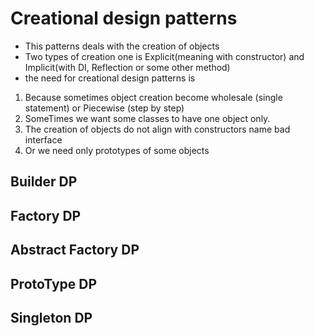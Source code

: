 # Creational design patterns
* This patterns deals with the creation of objects 
* Two types of creation one is Explicit(meaning with constructor) and Implicit(with DI, Reflection or some other method)
* the need for creational design patterns is
1. Because sometimes object creation become wholesale (single statement) or Piecewise (step by step)
2. SomeTimes we want some classes to have one object only.
3. The creation of objects do not align with constructors name bad interface
4. Or we need only prototypes of some objects
## Builder DP
## Factory DP
## Abstract Factory DP
## ProtoType DP
## Singleton DP